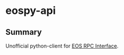 eospy-api
==========

## Summary

Unofficial python-client for [EOS RPC Interface](https://eosio.github.io/eos/group__eosiorpc.html).
